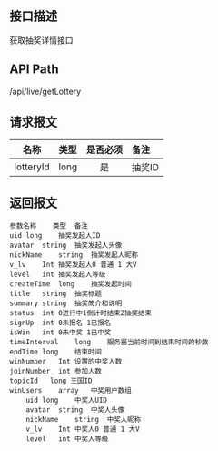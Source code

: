 ## 接口描述
获取抽奖详情接口
## API Path
/api/live/getLottery
## 请求报文
|名称         |类型           |是否必须   |备注                                 |
|-------------|:--------------|:---------:|:------------------------------------|
|lotteryId    |long    |是    |抽奖ID    |
## 返回报文
    参数名称	类型	备注
    uid	long	抽奖发起人ID
    avatar	string	抽奖发起人头像
    nickName	string	抽奖发起人昵称
    v_lv	Int	抽奖发起人0 普通 1 大V
    level	int	抽奖发起人等级
    createTime	long	抽奖发起时间
    title	string	抽奖标题
    summary	string	抽奖简介和说明
    status	int	0进行中1倒计时结束2抽奖结束
    signUp	int	0未报名 1已报名
    isWin	int	0未中奖 1已中奖
    timeInterval	long	服务器当前时间到结束时间的秒数
    endTime	long	结束时间
    winNumber	Int	设置的中奖人数
    joinNumber	int	参加人数
    topicId   long 王国ID
    winUsers	array	中奖用户数组
    	uid	long	中奖人UID
    	avatar	string	中奖人头像
    	nickName	string	中奖人昵称
    	v_lv	Int	中奖人0 普通 1 大V
    	level	int	中奖人等级

